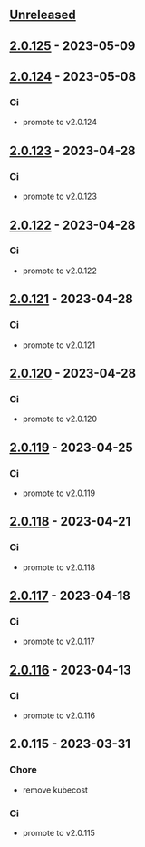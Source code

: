 <a name="unreleased"></a>
## [Unreleased]


<a name="2.0.125"></a>
## [2.0.125] - 2023-05-09

<a name="2.0.124"></a>
## [2.0.124] - 2023-05-08
### Ci
- promote to v2.0.124


<a name="2.0.123"></a>
## [2.0.123] - 2023-04-28
### Ci
- promote to v2.0.123


<a name="2.0.122"></a>
## [2.0.122] - 2023-04-28
### Ci
- promote to v2.0.122


<a name="2.0.121"></a>
## [2.0.121] - 2023-04-28
### Ci
- promote to v2.0.121


<a name="2.0.120"></a>
## [2.0.120] - 2023-04-28
### Ci
- promote to v2.0.120


<a name="2.0.119"></a>
## [2.0.119] - 2023-04-25
### Ci
- promote to v2.0.119


<a name="2.0.118"></a>
## [2.0.118] - 2023-04-21
### Ci
- promote to v2.0.118


<a name="2.0.117"></a>
## [2.0.117] - 2023-04-18
### Ci
- promote to v2.0.117


<a name="2.0.116"></a>
## [2.0.116] - 2023-04-13
### Ci
- promote to v2.0.116


<a name="2.0.115"></a>
## 2.0.115 - 2023-03-31
### Chore
- remove kubecost

### Ci
- promote to v2.0.115


[Unreleased]: https://gitlab.industrysoftware.automation.siemens.com/caas-ops/fleet/aws-usea1-qa-qa/compare/2.0.125...HEAD
[2.0.125]: https://gitlab.industrysoftware.automation.siemens.com/caas-ops/fleet/aws-usea1-qa-qa/compare/2.0.124...2.0.125
[2.0.124]: https://gitlab.industrysoftware.automation.siemens.com/caas-ops/fleet/aws-usea1-qa-qa/compare/2.0.123...2.0.124
[2.0.123]: https://gitlab.industrysoftware.automation.siemens.com/caas-ops/fleet/aws-usea1-qa-qa/compare/2.0.122...2.0.123
[2.0.122]: https://gitlab.industrysoftware.automation.siemens.com/caas-ops/fleet/aws-usea1-qa-qa/compare/2.0.121...2.0.122
[2.0.121]: https://gitlab.industrysoftware.automation.siemens.com/caas-ops/fleet/aws-usea1-qa-qa/compare/2.0.120...2.0.121
[2.0.120]: https://gitlab.industrysoftware.automation.siemens.com/caas-ops/fleet/aws-usea1-qa-qa/compare/2.0.119...2.0.120
[2.0.119]: https://gitlab.industrysoftware.automation.siemens.com/caas-ops/fleet/aws-usea1-qa-qa/compare/2.0.118...2.0.119
[2.0.118]: https://gitlab.industrysoftware.automation.siemens.com/caas-ops/fleet/aws-usea1-qa-qa/compare/2.0.117...2.0.118
[2.0.117]: https://gitlab.industrysoftware.automation.siemens.com/caas-ops/fleet/aws-usea1-qa-qa/compare/2.0.116...2.0.117
[2.0.116]: https://gitlab.industrysoftware.automation.siemens.com/caas-ops/fleet/aws-usea1-qa-qa/compare/2.0.115...2.0.116
